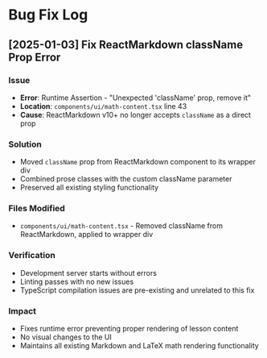 # Bug Fix Log

## [2025-01-03] Fix ReactMarkdown className Prop Error

### Issue
- **Error**: Runtime Assertion - "Unexpected 'className' prop, remove it"
- **Location**: `components/ui/math-content.tsx` line 43
- **Cause**: ReactMarkdown v10+ no longer accepts `className` as a direct prop

### Solution
- Moved `className` prop from ReactMarkdown component to its wrapper div
- Combined prose classes with the custom className parameter
- Preserved all existing styling functionality

### Files Modified
- `components/ui/math-content.tsx` - Removed className from ReactMarkdown, applied to wrapper div

### Verification
- Development server starts without errors
- Linting passes with no new issues
- TypeScript compilation issues are pre-existing and unrelated to this fix

### Impact
- Fixes runtime error preventing proper rendering of lesson content
- No visual changes to the UI
- Maintains all existing Markdown and LaTeX math rendering functionality